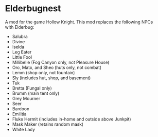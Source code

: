 # Elderbugnest

A mod for the game Hollow Knight.
This mod replaces the following NPCs with Elderbug:
- Salubra
- Divine
- Iselda
- Leg Eater
- Little Fool
- Millibelle (Fog Canyon only, not Pleasure House)
- Oro, Mato, and Sheo (huts only, not combat)
- Lemm (shop only, not fountain)
- Sly (includes hut, shop, and basement)
- Tuk
- Bretta (Fungal only)
- Brumm (main tent only)
- Grey Mourner
- Seer
- Bardoon
- Emilitia
- Fluke Hermit (includes in-home and outside above Junkpit)
- Mask Maker (retains random mask)
- White Lady
